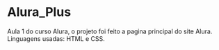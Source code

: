# Alura_Plus
 Aula 1 do curso Alura, o projeto foi feito a pagina principal do site Alura. Linguagens usadas: HTML e CSS. 
